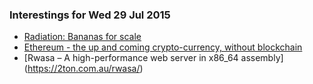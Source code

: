 ### Interestings for Wed 29 Jul 2015

- [Radiation: Bananas for scale](https://www.youtube.com/watch?v=uV4Kz2ednjs)
- [Ethereum - the up and coming crypto-currency, without blockchain](https://www.ethereum.org)
- [Rwasa – A high-performance web server in x86_64 assembly] (https://2ton.com.au/rwasa/)
